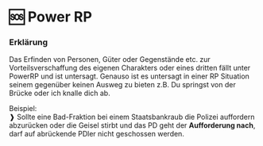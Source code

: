 # 🆘 Power RP

### Erklärung <a href="#0-toc-title" id="0-toc-title"></a>

Das Erfinden von Personen, Güter oder Gegenstände etc. zur Vorteilsverschaffung des eigenen Charakters oder eines dritten fällt unter PowerRP und ist untersagt. Genauso ist es untersagt in einer RP Situation seinem gegenüber keinen Ausweg zu bieten z.B. Du springst von der Brücke oder ich knalle dich ab.

Beispiel:\
❱ Sollte eine Bad-Fraktion bei einem Staatsbankraub die Polizei auffordern abzurücken oder die Geisel stirbt und das PD geht der **Aufforderung nach**, darf auf abrückende PDler nicht geschossen werden.
